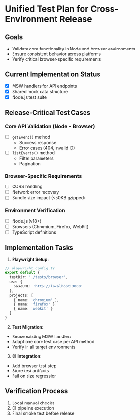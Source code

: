 # Unified Test Plan for Cross-Environment Release

## Goals
- Validate core functionality in Node and browser environments
- Ensure consistent behavior across platforms
- Verify critical browser-specific requirements

## Current Implementation Status
- [x] MSW handlers for API endpoints
- [x] Shared mock data structure
- [x] Node.js test suite

## Release-Critical Test Cases

### Core API Validation (Node + Browser)
- [ ] `getEvent()` method
  - Success response
  - Error cases (404, invalid ID)
- [ ] `listEvents()` method  
  - Filter parameters
  - Pagination

### Browser-Specific Requirements
- [ ] CORS handling
- [ ] Network error recovery
- [ ] Bundle size impact (<50KB gzipped)

### Environment Verification
- [ ] Node.js (v18+)
- [ ] Browsers (Chromium, Firefox, WebKit)
- [ ] TypeScript definitions

## Implementation Tasks

1. **Playwright Setup**:
```ts
// playwright.config.ts
export default {
  testDir: './tests/browser',
  use: {
    baseURL: 'http://localhost:3000'
  },
  projects: [
    { name: 'chromium' },
    { name: 'firefox' },
    { name: 'webkit' }
  ]
}
```

2. **Test Migration**:
- Reuse existing MSW handlers
- Adapt one core test case per API method
- Verify in all target environments

3. **CI Integration**:
- Add browser test step
- Store test artifacts
- Fail on size regression

## Verification Process
1. Local manual checks
2. CI pipeline execution
3. Final smoke test before release

